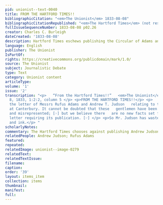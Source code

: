 ```yaml
---
pid: unionist--text-0040
title: FROM THE HARTFORD TIMES!!
bibliographicCitation: "<em>The Unionist</em> 1833-08-08"
bibliographicCitationRepublished: "<em>The Hartford Times</em> (not researched)"
fullIssueSequenceNumber: 1833-08-08 p02.26
creator: Charles C. Burleigh
dateCreated: '1833-08-08'
description: Hartford Times eschews publishing the Circular of Adams and Judson
language: English
publisher: The Unionist
IsPartOf: 
rights: https://creativecommons.org/publicdomain/mark/1.0/
source: The Unionist
subject: Journalistic Debate
type: Text
category: Unionist content
articleType: 
volume: '1'
issue: '2'
transcription: "<p>   “From the Hartford Times!!”   <em>The Unionist</em>   August
  8, 1833, 1:2:2, column 5 </p> <p>FROM THE HARTFORD TIMES!!</p> <p>   We have received
  the letter of Messrs Rufus Adams and Andrew T. Judson   relating to the negro school
  at Canterbury. It cannot be doubted that these   gentlemen have been much abused
  and misrepresented; [☞] but we believe there   are no new facts set forth in this
  letter requiring its publication. [☞] </p> <p>So Mr. Judson has wasted his paper
  and ink.</p> "
scholarlyNotes: 
commentary: The Hartford Times chooses against publishing Andrew Judson's circular.
relatedPeople: Andrew Judson; Rufus Adams
featured: 
repeated: 
relatedImage: unionist--image-0279
relatedText: 
relatedTextIssue: 
filename: 
caption: 
order: '39'
layout: items_item
collection: items
thumbnail: 
manifest: 
full: 
---
```

